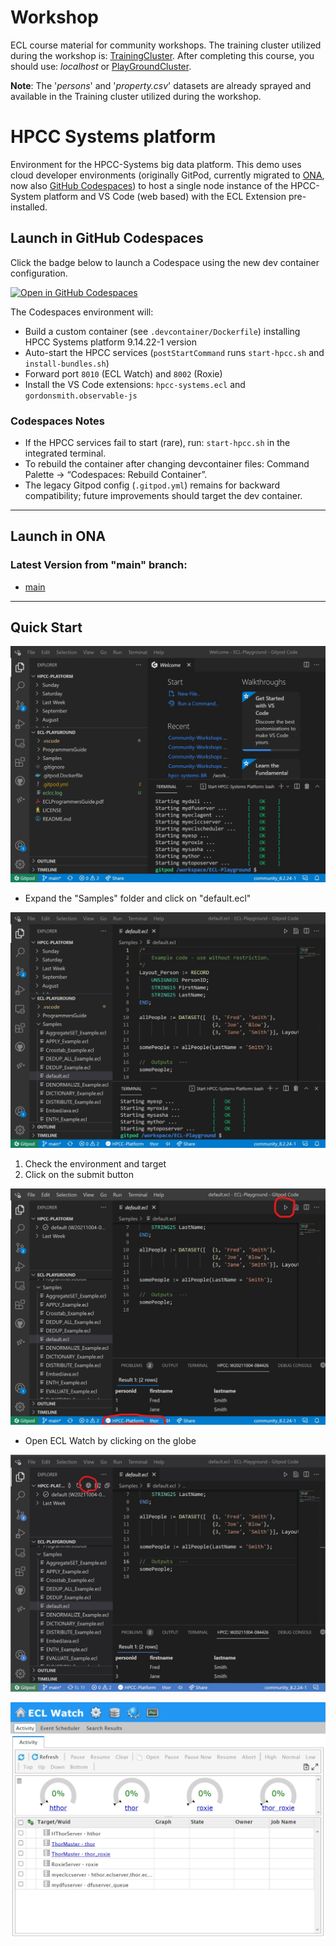 # Workshop

ECL course material for community workshops. The training cluster utilized during the workshop is: [TrainingCluster](https://eclwatch.br-training-prod.azure.lnrsg.io:18010/). After completing this course, you should use: *localhost* or [PlayGroundCluster](http://play.hpccsystems.com:18010/).

**Note**: The '*persons*' and '*property.csv*' datasets are already sprayed and available in the Training cluster utilized during the workshop.


# HPCC Systems platform

Environment for the HPCC-Systems big data platform.  This demo uses cloud developer environments (originally GitPod, currently migrated to [ONA](https://gitpod.io), now also [GitHub Codespaces](https://github.com/features/codespaces)) to host a single node instance of the HPCC-System platform and VS Code (web based) with the ECL Extension pre-installed.

## Launch in GitHub Codespaces

Click the badge below to launch a Codespace using the new dev container configuration.

[![Open in GitHub Codespaces](https://github.com/codespaces/badge.svg)](https://codespaces.new/mauromarx/ERAD-SE_2025)

The Codespaces environment will:

* Build a custom container (see `.devcontainer/Dockerfile`) installing HPCC Systems platform 9.14.22-1 version
* Auto-start the HPCC services (`postStartCommand` runs `start-hpcc.sh` and `install-bundles.sh`)
* Forward port `8010` (ECL Watch) and `8002` (Roxie) 
* Install the VS Code extensions: `hpcc-systems.ecl` and `gordonsmith.observable-js`

### Codespaces Notes

* If the HPCC services fail to start (rare), run: `start-hpcc.sh` in the integrated terminal.
* To rebuild the container after changing devcontainer files: Command Palette → “Codespaces: Rebuild Container”.
* The legacy Gitpod config (`.gitpod.yml`) remains for backward compatibility; future improvements should target the dev container.

---

## Launch in ONA

### Latest Version from "main" branch:

* [main](https://gitpod.io/#https://github.com/mauromarx/ERAD-SE_2025)

---

## Quick Start

![Welcome Image](./.resources/welcome.jpeg "Welcome")

* Expand the "Samples" folder and click on "default.ecl"

![Default ECL Image](./.resources/default.jpeg "default.ecl")

1.  Check the environment and target
2.  Click on the submit button

![Submit ECL Image](./.resources/submit.jpeg "Submitted default.ecl")

* Open ECL Watch by clicking on the globe

![Open ECL Watch](./.resources/eclwatch_globe.jpeg "Open ECL Watch")

![ECL Watch](./.resources/eclwatch.jpeg "ECL Watch")

